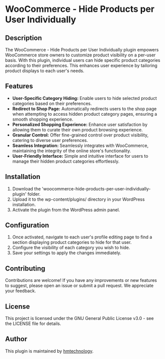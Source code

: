 # WooCommerce - Hide Products per User Individually

## Description

The WooCommerce - Hide Products per User Individually plugin empowers WooCommerce store owners to customize product visibility on a per-user basis. With this plugin, individual users can hide specific product categories according to their preferences. This enhances user experience by tailoring product displays to each user's needs.

## Features

- **User-Specific Category Hiding:** Enable users to hide selected product categories based on their preferences.
- **Redirect to Shop Page:** Automatically redirects users to the shop page when attempting to access hidden product category pages, ensuring a smooth shopping experience.
- **Personalized Shopping Experience:** Enhance user satisfaction by allowing them to curate their own product browsing experience.
- **Granular Control:** Offer fine-grained control over product visibility, catering to diverse user preferences.
- **Seamless Integration:** Seamlessly integrates with WooCommerce, maintaining the integrity of the online store's functionality.
- **User-Friendly Interface:** Simple and intuitive interface for users to manage their hidden product categories effortlessly.

## Installation

1. Download the 'woocommerce-hide-products-per-user-individually-plugin' folder.
2. Upload it to the wp-content/plugins/ directory in your WordPress installation.
3. Activate the plugin from the WordPress admin panel.

## Configuration

1. Once activated, navigate to each user's profile editing page to find a section displaying product categories to hide for that user.
2. Configure the visibility of each category you wish to hide.
3. Save your settings to apply the changes immediately.

## Contributing
Contributions are welcome! If you have any improvements or new features to suggest, please open an issue or submit a pull request. We appreciate your feedback.

## License
This project is licensed under the GNU General Public License v3.0 - see the LICENSE file for details.

## Author
This plugin is maintained by [hmtechnology](https://github.com/hmtechnology).
